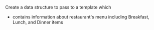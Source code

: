 Create a data structure to pass to a template which 

- contains information about restaurant's menu including Breakfast, Lunch, and Dinner items

